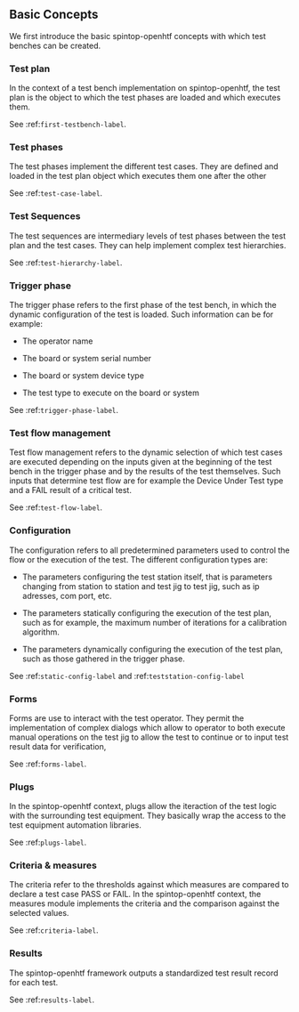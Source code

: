 ## Basic Concepts

We first introduce the basic spintop-openhtf concepts with which test benches can be created.

### Test plan

In the context of a test bench implementation on spintop-openhtf, the test plan is the object to which the test phases are loaded and which executes them. 

See :ref:`first-testbench-label`.

### Test phases

The test phases implement the different test cases. They are defined and loaded in the test plan object which executes them one after the other

See :ref:`test-case-label`.

### Test Sequences

The test sequences are intermediary levels of test phases between the test plan and the test cases. They can help implement complex test hierarchies.

See :ref:`test-hierarchy-label`.

### Trigger phase

The trigger phase refers to the first phase of the test bench, in which the dynamic configuration of the test is loaded. Such information can be for example:

- The operator name

- The board or system serial number

- The board or system device type

- The test type to execute on the board or system

See :ref:`trigger-phase-label`.

### Test flow management

Test flow management refers to the dynamic selection of which test cases are executed depending on the inputs given at the beginning of the test bench in the trigger phase and by the results of the test themselves. Such inputs that determine test flow are for example the Device Under Test type and a FAIL result of a critical test.

See :ref:`test-flow-label`.

### Configuration

The configuration refers to all predetermined parameters used to control the flow or the execution of the test. The different configuration types are:

- The parameters configuring the test station itself, that is parameters changing from station to station and test jig to test jig, such as ip adresses, com port, etc.

- The parameters statically configuring the execution of the test plan, such as for example, the maximum number of iterations for a calibration algorithm.

- The parameters dynamically configuring the execution of the test plan, such as those gathered in the trigger phase.


See :ref:`static-config-label` and  :ref:`teststation-config-label`


### Forms

Forms are use to interact with the test operator. They permit the implementation of complex dialogs which allow to operator to both execute manual operations on the test jig to allow the test to continue or to input test result data for verification,

See :ref:`forms-label`.

### Plugs

In the spintop-openhtf context, plugs allow the iteraction of the test logic with the surrounding test equipment. They basically wrap the access to the test equipment automation libraries.

See :ref:`plugs-label`.

 
### Criteria & measures

The criteria refer to the thresholds against which measures are compared to declare a test case PASS or FAIL. In the spintop-openhtf context, the measures module implements the criteria and the comparison against the selected values.

See :ref:`criteria-label`.


### Results

The spintop-openhtf framework outputs a standardized test result record for each test. 

See :ref:`results-label`.